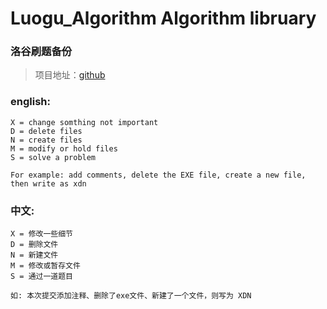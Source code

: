 # Luogu_Algorithm Algorithm libruary
### 洛谷刷题备份

> 项目地址：[github](https://github.com/codewasp942/Luogu_Algorithm)

### english:
    X = change somthing not important
    D = delete files
    N = create files
    M = modify or hold files
    S = solve a problem

    For example: add comments, delete the EXE file, create a new file, then write as xdn

### 中文:
    X = 修改一些细节
    D = 删除文件
    N = 新建文件
    M = 修改或暂存文件
    S = 通过一道题目
    
    如: 本次提交添加注释、删除了exe文件、新建了一个文件，则写为 XDN
